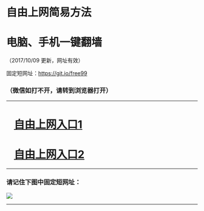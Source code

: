 ﻿# 自由上网简易方法

# 电脑、手机一键翻墙

（2017/10/09 更新，网址有效）

固定短网址：https://git.io/free99

### （微信如打不开，请转到浏览器打开）


***





# &nbsp;&nbsp; <a href="http://ft2277724445.fwq-tz-1001.info/fwqtz01.html?t=100900117981 " target="_blank">自由上网入口1</a>
# &nbsp;&nbsp; <a href="http://ft3110623907.fwq-tz-1002.info/fwqtz02.html?t=100900115405 " target="_blank">自由上网入口2</a>
***

### 请记住下图中固定短网址：

<img src="https://s3-us-west-2.amazonaws.com/fwq-1001/yjfq-20170905okok.png" /> 


***

